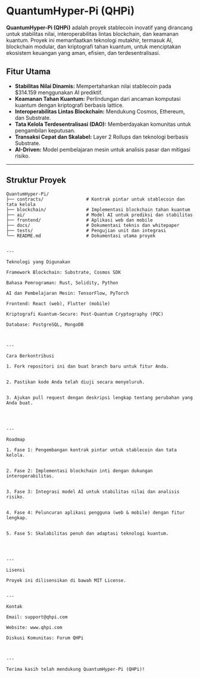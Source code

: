 # QuantumHyper-Pi (QHPi)

**QuantumHyper-Pi (QHPi)** adalah proyek stablecoin inovatif yang dirancang untuk stabilitas nilai, interoperabilitas lintas blockchain, dan keamanan kuantum. Proyek ini memanfaatkan teknologi mutakhir, termasuk AI, blockchain modular, dan kriptografi tahan kuantum, untuk menciptakan ekosistem keuangan yang aman, efisien, dan terdesentralisasi.

## **Fitur Utama**
- **Stabilitas Nilai Dinamis:** Mempertahankan nilai stablecoin pada $314.159 menggunakan AI prediktif.
- **Keamanan Tahan Kuantum:** Perlindungan dari ancaman komputasi kuantum dengan kriptografi berbasis lattice.
- **Interoperabilitas Lintas Blockchain:** Mendukung Cosmos, Ethereum, dan Substrate.
- **Tata Kelola Terdesentralisasi (DAO):** Memberdayakan komunitas untuk pengambilan keputusan.
- **Transaksi Cepat dan Skalabel:** Layer 2 Rollups dan teknologi berbasis Substrate.
- **AI-Driven:** Model pembelajaran mesin untuk analisis pasar dan mitigasi risiko.

---

## **Struktur Proyek**
```plaintext
QuantumHyper-Pi/
├── contracts/                # Kontrak pintar untuk stablecoin dan tata kelola
├── blockchain/               # Implementasi blockchain tahan kuantum
├── ai/                       # Model AI untuk prediksi dan stabilitas
├── frontend/                 # Aplikasi web dan mobile
├── docs/                     # Dokumentasi teknis dan whitepaper
├── tests/                    # Pengujian unit dan integrasi
└── README.md                 # Dokumentasi utama proyek


---

Teknologi yang Digunakan

Framework Blockchain: Substrate, Cosmos SDK

Bahasa Pemrograman: Rust, Solidity, Python

AI dan Pembelajaran Mesin: TensorFlow, PyTorch

Frontend: React (web), Flutter (mobile)

Kriptografi Kuantum-Secure: Post-Quantum Cryptography (PQC)

Database: PostgreSQL, MongoDB



---

Cara Berkontribusi

1. Fork repositori ini dan buat branch baru untuk fitur Anda.


2. Pastikan kode Anda telah diuji secara menyeluruh.


3. Ajukan pull request dengan deskripsi lengkap tentang perubahan yang Anda buat.




---

Roadmap

1. Fase 1: Pengembangan kontrak pintar untuk stablecoin dan tata kelola.


2. Fase 2: Implementasi blockchain inti dengan dukungan interoperabilitas.


3. Fase 3: Integrasi model AI untuk stabilitas nilai dan analisis risiko.


4. Fase 4: Peluncuran aplikasi pengguna (web & mobile) dengan fitur lengkap.


5. Fase 5: Skalabilitas penuh dan adaptasi teknologi kuantum.




---

Lisensi

Proyek ini dilisensikan di bawah MIT License.


---

Kontak

Email: support@qhpi.com

Website: www.qhpi.com

Diskusi Komunitas: Forum QHPi



---

Terima kasih telah mendukung QuantumHyper-Pi (QHPi)!
